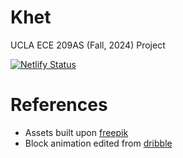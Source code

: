 # Khet

UCLA ECE 209AS (Fall, 2024) Project

[![Netlify Status](https://api.netlify.com/api/v1/badges/8e1d4868-4321-4f03-aa83-5d87675af3b1/deploy-status)](https://app.netlify.com/sites/khet/deploys)

# References

- Assets built upon [freepik](https://www.freepik.com)
- Block animation edited from [dribble](https://dribbble.com/shots/23496341-Building-Blocks-Lightweight-Animated-Page-Loader)
